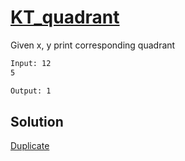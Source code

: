 # [KT_quadrant](https://open.kattis.com/problems/quadrant)

Given x, y print corresponding quadrant

```txt
Input: 12
5

Output: 1
```

## Solution

[Duplicate](./BJ_14681.md)
